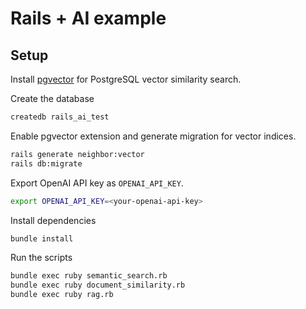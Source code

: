 # Rails + AI example

## Setup
Install [pgvector](https://github.com/pgvector/pgvector) for PostgreSQL vector similarity search.

Create the database
```sh
createdb rails_ai_test
```

Enable pgvector extension and generate migration for vector indices.
```sh
rails generate neighbor:vector
rails db:migrate
```

Export OpenAI API key as `OPENAI_API_KEY`.
```sh
export OPENAI_API_KEY=<your-openai-api-key>
```

Install dependencies
```sh
bundle install
```

Run the scripts
```sh
bundle exec ruby semantic_search.rb
bundle exec ruby document_similarity.rb
bundle exec ruby rag.rb
```
